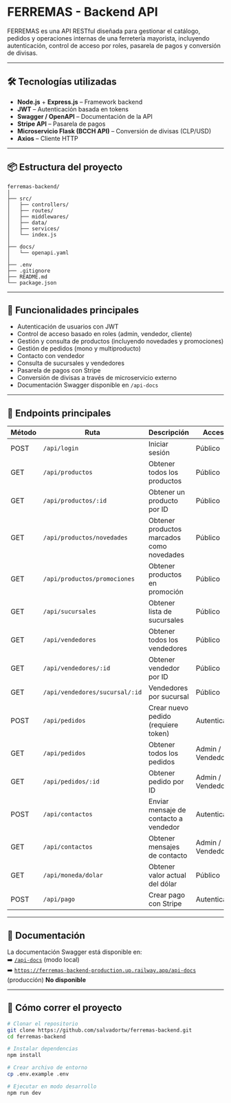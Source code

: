 # FERREMAS - Backend API

FERREMAS es una API RESTful diseñada para gestionar el catálogo, pedidos y operaciones internas de una ferretería mayorista, incluyendo autenticación, control de acceso por roles, pasarela de pagos y conversión de divisas.

---

## 🛠️ Tecnologías utilizadas

- **Node.js** + **Express.js** – Framework backend
- **JWT** – Autenticación basada en tokens
- **Swagger / OpenAPI** – Documentación de la API
- **Stripe API** – Pasarela de pagos
- **Microservicio Flask (BCCH API)** – Conversión de divisas (CLP/USD)
- **Axios** – Cliente HTTP

---

## 📦 Estructura del proyecto

```plaintext
ferremas-backend/
│
├── src/
│   ├── controllers/
│   ├── routes/
│   ├── middlewares/
│   ├── data/
│   ├── services/
│   └── index.js
│
├── docs/
│   └── openapi.yaml
│
├── .env
├── .gitignore
├── README.md
└── package.json
```

---

## 🔐 Funcionalidades principales

- Autenticación de usuarios con JWT
- Control de acceso basado en roles (admin, vendedor, cliente)
- Gestión y consulta de productos (incluyendo novedades y promociones)
- Gestión de pedidos (mono y multiproducto)
- Contacto con vendedor
- Consulta de sucursales y vendedores
- Pasarela de pagos con Stripe
- Conversión de divisas a través de microservicio externo
- Documentación Swagger disponible en `/api-docs`

---

## 🔗 Endpoints principales

| Método | Ruta                           | Descripción                               | Acceso           |
| ------ | ------------------------------ | ----------------------------------------- | ---------------- |
| POST   | `/api/login`                   | Iniciar sesión                            | Público          |
| GET    | `/api/productos`               | Obtener todos los productos               | Público          |
| GET    | `/api/productos/:id`           | Obtener un producto por ID                | Público          |
| GET    | `/api/productos/novedades`     | Obtener productos marcados como novedades | Público          |
| GET    | `/api/productos/promociones`   | Obtener productos en promoción            | Público          |
| GET    | `/api/sucursales`              | Obtener lista de sucursales               | Público          |
| GET    | `/api/vendedores`              | Obtener todos los vendedores              | Público          |
| GET    | `/api/vendedores/:id`          | Obtener vendedor por ID                   | Público          |
| GET    | `/api/vendedores/sucursal/:id` | Vendedores por sucursal                   | Público          |
| POST   | `/api/pedidos`                 | Crear nuevo pedido (requiere token)       | Autenticado      |
| GET    | `/api/pedidos`                 | Obtener todos los pedidos                 | Admin / Vendedor |
| GET    | `/api/pedidos/:id`             | Obtener pedido por ID                     | Admin / Vendedor |
| POST   | `/api/contactos`               | Enviar mensaje de contacto a vendedor     | Autenticado      |
| GET    | `/api/contactos`               | Obtener mensajes de contacto              | Admin / Vendedor |
| GET    | `/api/moneda/dolar`            | Obtener valor actual del dólar            | Público          |
| POST   | `/api/pago`                    | Crear pago con Stripe                     | Autenticado      |

---

## 📘 Documentación

La documentación Swagger está disponible en:  
➡️ [`/api-docs`](http://localhost:3000/api-docs) (modo local)  
➡️ [`https://ferremas-backend-production.up.railway.app/api-docs`](https://ferremas-backend-production.up.railway.app/api-docs) (producción) **No disponible**

---

## 🧪 Cómo correr el proyecto

```bash
# Clonar el repositorio
git clone https://github.com/salvadortw/ferremas-backend.git
cd ferremas-backend

# Instalar dependencias
npm install

# Crear archivo de entorno
cp .env.example .env

# Ejecutar en modo desarrollo
npm run dev
```
